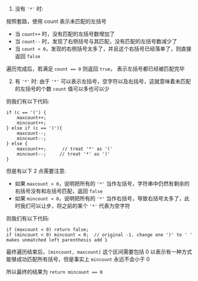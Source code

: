 1. 没有 `'*'` 时:

按照套路，使用 count 表示未匹配的左括号
- 当 `count++` 时，没有匹配的左括号数增加了
- 当 `count--` 时，发现了右侧括号与其匹配，没有匹配的左括号数减少了
- 当 `count < 0`，发现的右侧括号太多了，并且这个右括号已经落单了，则直接返回 `false`

遍历完成后，若满足 `count == 0` 则返回 `true`， 表示左括号都已经被匹配完毕

2. 有 `'*'` 时:
由于 `'*'` 可以表示左括号，空字符以及右括号，这就意味着未匹配的左括号的个数 `count` 值可以多也可以少

则我们有以下代码:
```
if (c == '(') {
    maxcount++;
    mincount++;
} else if (c == ')'){
    maxcount--;
    mincount--;
} else {
    maxcount++;      // treat '*' as '('
    mincount--;     // treat '*' as ')'
}
```

但是有以下 2 点需要注意:

- 如果 `maxcount < 0`，说明把所有的 `'*'` 当作左括号，字符串中仍然有剩余的右括号没有和左括号匹配，返回 `false`
- 如果 `mincount < 0`，说明把所有的 `'*'` 当作右括号，导致右括号太多了，此时我们可以让步，将之前的某个 `'*'` 代表为空字符

则我们有以下代码:
```
if (maxcount < 0) return false;
if (mincount < 0) mincount = 0;  // original -1. change one ')' to ' ' makes unmatched left parenthesis add 1 `
```

最终遍历结束后，`[mincount, maxcount]` 这个区间需要包括 0 以表示有一种方式能够成功匹配所有括号，但是事实上 `mincount` 永远不会小于 0

所以最终的结果为 `return mincount == 0`